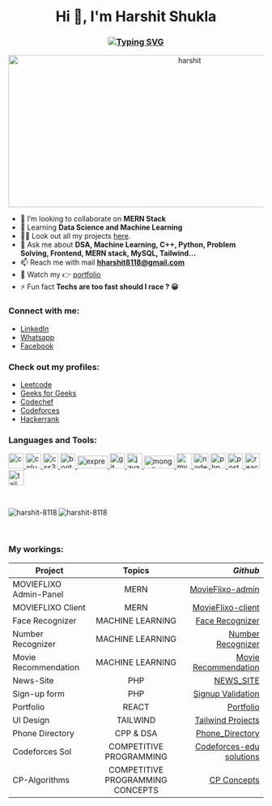 <h1 align="center"><a href="#">&#x200B;</a>Hi 👋, I'm Harshit Shukla</h1>
<h3 align="center">
<a href="https://git.io/typing-svg"><img src="https://readme-typing-svg.demolab.com?font=Fira+Code&size=25&duration=2000&pause=798&color=34F7D4&center=true&multiline=true&repeat=true&random=false&width=600&height=70&lines=Experienced+MERN+Stack+Developer;DSA+%26+Machine+Learning+enthusiast..." alt="Typing SVG" /></a>
</h3>
<p align="center">
<img src="https://user-images.githubusercontent.com/74038190/219923823-bf1ce878-c6b8-4faa-be07-93e6b1006521.gif" alt="harshit"
      width="700"
      height="300" /></p>

<!-- - 🔭 I’m currently working on **MERN** -->
- 👯 I’m looking to collaborate on **MERN Stack**
- 🌱 Learning **Data Science and Machine Learning**
- 👨‍💻 Look out all my projects <a href="https://github.com/harshit-8118/my_workings/" target="blank">here</a>.
- 💬 Ask me about **DSA, Machine Learning, C++, Python, Problem Solving, Frontend, MERN stack, MySQL, Tailwind...**
- 📫 Reach me with mail **hharshit8118@gmail.com**
- 📄 Watch my :point_right:	 <a href="https://hharshit8118.netlify.app" target="blank">portfolio</a>
- ⚡ Fun fact **Techs are too fast should I race ? :grinning:**

<h3><a href="#">&#x200B;</a>Connect with me:</h3>

- [LinkedIn](https://linkedin.com/in/harshit-shukla-079952203)
- [Whatsapp](https://wa.me/<7052083375>)
- [Facebook](https://www.facebook.com/hharshit8118/)

<h3><a href="#">&#x200B;</a>Check out my profiles:</h3>

- [Leetcode](https://www.leetcode.com/hharshit8118)
- [Geeks for Geeks](https://auth.geeksforgeeks.org/user/hharshit8118/profile)
- [Codechef](https://www.codechef.com/users/harsh_it_8118)
- [Codeforces](https://codeforces.com/profile/harsh_it_8118)
- [Hackerrank](https://www.hackerrank.com/hharshit8118)

<h3 align="left"><a href="#">&#x200B;</a>Languages and Tools:</h3>
<p align="left">
    <a href="https://www.cprogramming.com/" target="_blank" rel="noreferrer">
        <img
        src="https://encrypted-tbn0.gstatic.com/images?q=tbn:ANd9GcT0rGo-Xt_6hCjBJC06rxX7VrbfmLp5tXUPnJiehvOfOmlBmuPoJvp1mhehpgYYJO7cJic&usqp=CAU"
        alt="c"
        width="30"
        height="30"
        />
    </a>
    <a href="https://www.w3schools.com/cpp/" target="_blank" rel="noreferrer">
    <img
      src="https://encrypted-tbn0.gstatic.com/images?q=tbn:ANd9GcQbb7PVFgkjYzuA1im7CyRLo4A8YyUJ5GadGNrxBnk&s"
      alt="cplusplus"
      width="30"
      height="30"
    />
  </a>
  <a href="https://www.w3schools.com/css/" target="_blank" rel="noreferrer">
    <img
      src="https://cdn-icons-png.flaticon.com/512/5968/5968242.png"
      alt="css3"
      width="30"
      height="30"
    />
  </a>
    <a href="https://getbootstrap.com" target="_blank" rel="noreferrer">
      <img
        src="https://upload.wikimedia.org/wikipedia/commons/thumb/b/b2/Bootstrap_logo.svg/2560px-Bootstrap_logo.svg.png"
        alt="bootstrap"
        width="30"
        height="30"
      />
    </a>
  <a href="https://expressjs.com" target="_blank" rel="noreferrer">
    <img
      src="https://upload.wikimedia.org/wikipedia/commons/6/64/Expressjs.png"
      alt="express"
      width="60"
      height="25"
    />
  </a>
  <a href="https://git-scm.com/" target="_blank" rel="noreferrer">
    <img
      src="https://www.vectorlogo.zone/logos/git-scm/git-scm-icon.svg"
      alt="git"
      width="30"
      height="30"
    />
  </a>
  <a href="https://developer.mozilla.org/en-US/docs/Web/JavaScript" target="_blank" rel="noreferrer">
    <img src="https://cdn.iconscout.com/icon/free/png-256/free-javascript-2038874-1720087.png"
      alt="javascript"
      width="30"
      height="30"
    />
  </a>
  <a href="https://www.mongodb.com/" target="_blank" rel="noreferrer">
    <img
      src="https://upload.wikimedia.org/wikipedia/commons/thumb/9/93/MongoDB_Logo.svg/2560px-MongoDB_Logo.svg.png"
      alt="mongodb"
      width="60"
      height="25"
    />
  </a>
  <a href="https://www.mysql.com/" target="_blank" rel="noreferrer">
    <img
      src="https://www.svgrepo.com/show/303251/mysql-logo.svg"
      alt="mysql"
      width="30"
      height="30"
    />
  </a>
  <a href="https://nodejs.org" target="_blank" rel="noreferrer">
    <img
      src="https://upload.wikimedia.org/wikipedia/commons/thumb/d/d9/Node.js_logo.svg/2560px-Node.js_logo.svg.png"
      alt="nodejs"
      width="30"
      height="30"
    />
  </a>
  <a href="https://www.php.net" target="_blank" rel="noreferrer">
    <img src="https://upload.wikimedia.org/wikipedia/commons/thumb/2/27/PHP-logo.svg/1200px-PHP-logo.svg.png"
      alt="php"
      width="30"
      height="30"
    />
  </a>
  <a href="https://postman.com" target="_blank" rel="noreferrer">
    <img
      src="https://www.vectorlogo.zone/logos/getpostman/getpostman-icon.svg"
      alt="postman"
      width="30"
      height="30"
    />
  </a>
  <a href="https://reactjs.org/" target="_blank" rel="noreferrer">
    <img
src="https://upload.wikimedia.org/wikipedia/commons/thumb/a/a7/React-icon.svg/1200px-React-icon.svg.png"
      alt="react"
      width="30"
      height="30"
    />
  </a>
  <a href="https://tailwindcss.com/" target="_blank" rel="noreferrer">
    <img
      src="https://www.vectorlogo.zone/logos/tailwindcss/tailwindcss-icon.svg"
      alt="tailwind"
      width="30"
      height="30"
    />
  </a>
</p>

<br />

<p>
<p><img align="left" src="https://github-readme-stats.vercel.app/api/top-langs?username=harshit-8118&show_icons=true&locale=en&layout=compact" alt="harshit-8118" /></p>
<p><img align="center"src="https://github-readme-stats.vercel.app/api?username=harshit-8118&show_icons=true&locale=en" alt="harshit-8118" /></p>
</p>

<br />

<h3 align="left"><a href="#">&#x200B;</a>My workings:</h3>

| Project        | Topics           | _Github_  |
| ------------- |:-------------:| -----:|
| MOVIEFLIXO Admin-Panel      | MERN |  [MovieFlixo-admin](https://github.com/harshit-8118/Movieflixo/tree/admin-panel) |
| MOVIEFLIXO Client     | MERN      |  [MovieFlixo-client](https://github.com/harshit-8118/Movieflixo/tree/master) |
| Face Recognizer | MACHINE LEARNING      |  [Face Recognizer](https://github.com/harshit-8118/FaceRecognizer)|
| Number Recognizer | MACHINE LEARNING      |  [Number Recognizer](https://github.com/harshit-8118/NumberRecognizer) |
| Movie Recommendation | MACHINE LEARNING      |  [Movie Recommendation](https://github.com/harshit-8118/MovieRecommendation) |
| News-Site | PHP      |  [NEWS_SITE](https://github.com/harshit-8118/NEWS_PROJECT) |
| Sign-up form | PHP     |  [Signup Validation](https://github.com/harshit-8118/SignUpForm)|
| Portfolio | REACT      |  [Portfolio](https://github.com/harshit-8118/portfolio) |
| UI Design | TAILWIND      |  [Tailwind Projects](https://github.com/harshit-8118/TailwindCss) |
| Phone Directory | CPP & DSA     |  [Phone_Directory](https://github.com/harshit-8118/phone-directory) |
| Codeforces Sol | COMPETITIVE PROGRAMMING     |  [Codeforces-edu solutions](https://github.com/harshit-8118/Codeforces-edu)|
| CP-Algorithms | COMPETITIVE PROGRAMMING CONCEPTS      |  [CP Concepts](https://github.com/harshit-8118/Competitive-Programming)|
